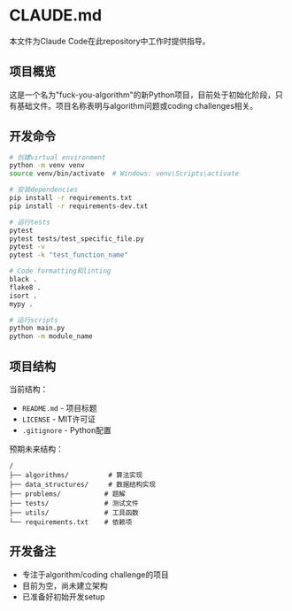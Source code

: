 # CLAUDE.md

本文件为Claude Code在此repository中工作时提供指导。

## 项目概览

这是一个名为"fuck-you-algorithm"的新Python项目，目前处于初始化阶段，只有基础文件。项目名称表明与algorithm问题或coding challenges相关。

## 开发命令

```bash
# 创建virtual environment
python -m venv venv
source venv/bin/activate  # Windows: venv\Scripts\activate

# 安装dependencies
pip install -r requirements.txt
pip install -r requirements-dev.txt

# 运行tests
pytest
pytest tests/test_specific_file.py
pytest -v
pytest -k "test_function_name"

# Code formatting和linting
black .
flake8 .
isort .
mypy .

# 运行scripts
python main.py
python -m module_name
```

## 项目结构

当前结构：
- `README.md` - 项目标题
- `LICENSE` - MIT许可证
- `.gitignore` - Python配置

预期未来结构：
```
/
├── algorithms/          # 算法实现
├── data_structures/     # 数据结构实现
├── problems/           # 题解
├── tests/              # 测试文件
├── utils/              # 工具函数
└── requirements.txt    # 依赖项
```

## 开发备注

- 专注于algorithm/coding challenge的项目
- 目前为空，尚未建立架构
- 已准备好初始开发setup